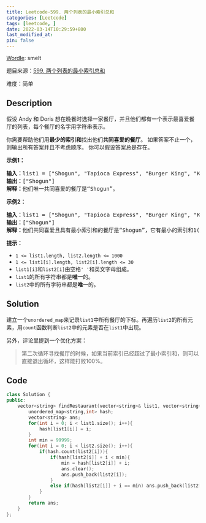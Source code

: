 ```yaml
---
title: Leetcode-599. 两个列表的最小索引总和
categories: [Leetcode]
tags: [leetcode, ]
date: 2022-03-14T10:29:59+800
last_modified_at: 
pin: false
---
```


[Wordle](https://www.nytimes.com/games/wordle/index.html): smelt

题目来源：[599. 两个列表的最小索引总和](https://leetcode-cn.com/problems/minimum-index-sum-of-two-lists/)

难度：简单

## Description

假设 Andy 和 Doris 想在晚餐时选择一家餐厅，并且他们都有一个表示最喜爱餐厅的列表，每个餐厅的名字用字符串表示。

你需要帮助他们用**最少的索引和**找出他们**共同喜爱的餐厅**。 如果答案不止一个，则输出所有答案并且不考虑顺序。 你可以假设答案总是存在。



**示例1：**

<pre>
<strong>输入：</strong>list1 = ["Shogun", "Tapioca Express", "Burger King", "KFC"]，list2 = ["Piatti", "The Grill at Torrey Pines", "Hungry Hunter Steakhouse", "Shogun"]
<strong>输出：</strong>["Shogun"]
<strong>解释：</strong>他们唯一共同喜爱的餐厅是“Shogun”。
</pre>

**示例2：**

<pre>
<strong>输入：</strong>list1 = ["Shogun", "Tapioca Express", "Burger King", "KFC"]，list2 = ["KFC", "Shogun", "Burger King"]
<strong>输出：</strong>["Shogun"]
<strong>解释：</strong>他们共同喜爱且具有最小索引和的餐厅是“Shogun”，它有最小的索引和1(0+1)。
</pre>

**提示：**

- `1 <= list1.length, list2.length <= 1000`
- `1 <= list1[i].length, list2[i].length <= 30`
- `list1[i]`和`list2[i]`由空格`' '`和英文字母组成。
- `list1`的所有字符串都是**唯一**的。
- `list2`中的所有字符串都是**唯一**的。

## Solution

建立一个`unordered_map`来记录`list1`中所有餐厅的下标。再遍历`list2`的所有元素，用`count`函数判断`list2`中的元素是否在`list1`中出现。

另外，评论里提到一个优化方案：

> 第二次循环寻找餐厅的时候，如果当前索引已经超过了最小索引和，则可以直接退出循环，这样能打败100%。


## Code
```c++
class Solution {
public:
    vector<string> findRestaurant(vector<string>& list1, vector<string>& list2) {
        unordered_map<string,int> hash;
        vector<string> ans;
        for(int i = 0; i < list1.size(); i++){
            hash[list1[i]] = i;
        }
        int min = 99999;
        for(int i = 0; i < list2.size(); i++){
            if(hash.count(list2[i])){
                if(hash[list2[i]] + i < min){
                    min = hash[list2[i]] + i;
                    ans.clear();
                    ans.push_back(list2[i]);
                }
                else if(hash[list2[i]] + i == min) ans.push_back(list2[i]);
            }
        }
        return ans;
    }
};
```
